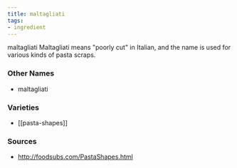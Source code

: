 ```yaml
---
title: maltagliati
tags:
- ingredient
---
```

maltagliati Maltagliati means "poorly cut" in Italian, and the name is used for various kinds of pasta scraps.

### Other Names

* maltagliati

### Varieties

* [[pasta-shapes]]

### Sources
* http://foodsubs.com/PastaShapes.html

